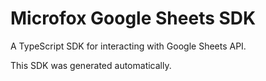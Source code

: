 # Microfox Google Sheets SDK

A TypeScript SDK for interacting with Google Sheets API.

This SDK was generated automatically.